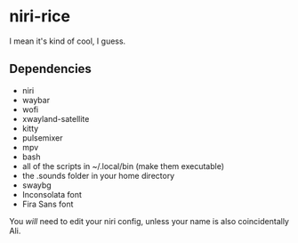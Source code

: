 # niri-rice
I mean it's kind of cool, I guess.

## Dependencies

- niri
- waybar
- wofi
- xwayland-satellite
- kitty
- pulsemixer
- mpv
- bash
- all of the scripts in ~/.local/bin (make them executable)
- the .sounds folder in your home directory
- swaybg
- Inconsolata font
- Fira Sans font

You *will* need to edit your niri config, unless your name is also coincidentally Ali.